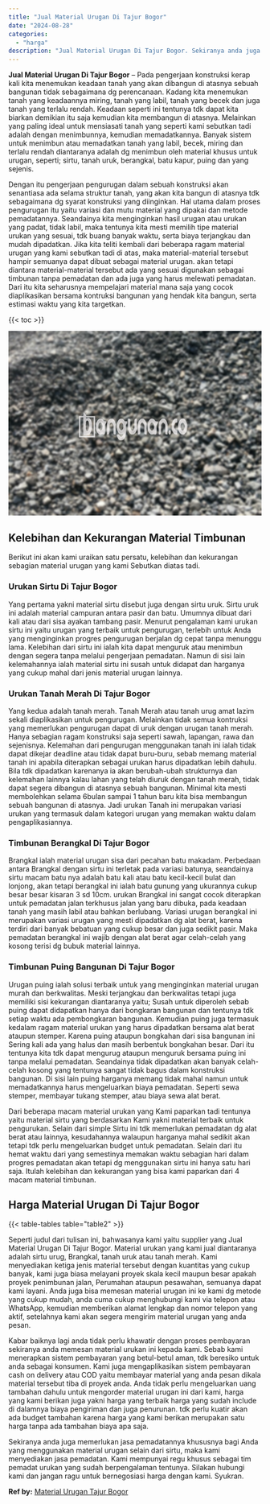 ```yaml
---
title: "Jual Material Urugan Di Tajur Bogor"
date: "2024-08-28"
categories: 
  - "harga"
description: "Jual Material Urugan Di Tajur Bogor. Sekiranya anda juga memerlukan jasa pemadatannya khususnya bagi Anda yang menggunakan material urugan selain dari sirtu,..."
---
```


**Jual Material Urugan Di Tajur Bogor** – Pada pengerjaan konstruksi kerap kali kita menemukan keadaan tanah yang akan dibangun di atasnya sebuah bangunan tidak sebagaimana dg perencanaan. Kadang kita menemukan tanah yang keadaannya miring, tanah yang labil, tanah yang becek dan juga tanah yang terlalu rendah. Keadaan seperti ini tentunya tdk dapat kita biarkan demikian itu saja kemudian kita membangun di atasnya. Melainkan yang paling ideal untuk mensiasati tanah yang seperti kami sebutkan tadi adalah dengan menimbunnya, kemudian memadatkannya. Banyak sistem untuk menimbun atau memadatkan tanah yang labil, becek, miring dan terlalu rendah diantaranya adalah dg menimbun oleh material khusus untuk urugan, seperti; sirtu, tanah uruk, berangkal, batu kapur, puing dan yang sejenis.

Dengan itu pengerjaan pengurugan dalam sebuah konstruksi akan senantiasa ada selama struktur tanah, yang akan kita bangun di atasnya tdk sebagaimana dg syarat konstruksi yang diinginkan. Hal utama dalam proses pengurugan itu yaitu variasi dan mutu material yang dipakai dan metode pemadatannya. Seandainya kita menginginkan hasil urugan atau urukan yang padat, tidak labil, maka tentunya kita mesti memilih tipe material urukan yang sesuai, tdk buang banyak waktu, serta biaya terjangkau dan mudah dipadatkan. Jika kita teliti kembali dari beberapa ragam material urugan yang kami sebutkan tadi di atas, maka material-material tersebut hampir semuanya dapat dibuat sebagai material urugan. akan tetapi diantara material-material tersebut ada yang sesuai digunakan sebagai timbunan tanpa pemadatan dan ada juga yang harus melewati pemadatan. Dari itu kita seharusnya mempelajari material mana saja yang cocok diaplikasikan bersama kontruksi bangunan yang hendak kita bangun, serta estimasi waktu yang kita targetkan.

{{< toc >}}

![Jual Material Urugan Di Tajur Bogor](/images/jual-urugan-16.png)

## Kelebihan dan Kekurangan Material Timbunan

Berikut ini akan kami uraikan satu persatu, kelebihan dan kekurangan sebagian material urugan yang kami Sebutkan diatas tadi.

### Urukan Sirtu Di Tajur Bogor

Yang pertama yakni material sirtu disebut juga dengan sirtu uruk. Sirtu uruk ini adalah material campuran antara pasir dan batu. Umumnya dibuat dari kali atau dari sisa ayakan tambang pasir. Menurut pengalaman kami urukan sirtu ini yaitu urugan yang terbaik untuk pengurugan, terlebih untuk Anda yang menginginkan progres pengurugan berjalan dg cepat tanpa menunggu lama. Kelebihan dari sirtu ini ialah kita dapat menguruk atau menimbun dengan segera tanpa melalui pengerjaan pemadatan. Namun di sisi lain kelemahannya ialah material sirtu ini susah untuk didapat dan harganya yang cukup mahal dari jenis material urugan lainnya.

### Urukan Tanah Merah Di Tajur Bogor

Yang kedua adalah tanah merah. Tanah Merah atau tanah urug amat lazim sekali diaplikasikan untuk pengurugan. Melainkan tidak semua kontruksi yang memerlukan pengurugan dapat di uruk dengan urugan tanah merah. Hanya sebagian ragam konstruksi saja seperti sawah, lapangan, rawa dan sejenisnya. Kelemahan dari pengurugan menggunakan tanah ini ialah tidak dapat dikejar deadline atau tidak dapat buru-buru, sebab memang material tanah ini apabila diterapkan sebagai urukan harus dipadatkan lebih dahulu. Bila tdk dipadatkan karenanya ia akan berubah-ubah strukturnya dan kelemahan lainnya kalau lahan yang telah diuruk dengan tanah merah, tidak dapat segera dibangun di atasnya sebuah bangunan. Minimal kita mesti membolehkan selama 6bulan sampai 1 tahun baru kita bisa membangun sebuah bangunan di atasnya. Jadi urukan Tanah ini merupakan variasi urukan yang termasuk dalam kategori urugan yang memakan waktu dalam pengaplikasiannya.

### Timbunan Berangkal Di Tajur Bogor

Brangkal ialah material urugan sisa dari pecahan batu makadam. Perbedaan antara Brangkal dengan sirtu ini terletak pada variasi batunya, seandainya sirtu macam batu nya adalah batu kali atau batu kecil-kecil bulat dan lonjong, akan tetapi berangkal ini ialah batu gunung yang ukurannya cukup besar besar kisaran 3 sd 10cm. urukan Brangkal ini sangat cocok diterapkan untuk pemadatan jalan terkhusus jalan yang baru dibuka, pada keadaan tanah yang masih labil atau bahkan berlubang. Variasi urugan berangkal ini merupakan variasi urugan yang mesti dipadatkan dg alat berat, karena terdiri dari banyak bebatuan yang cukup besar dan juga sedikit pasir. Maka pemadatan berangkal ini wajib dengan alat berat agar celah-celah yang kosong terisi dg bubuk material lainnya.

### Timbunan Puing Bangunan Di Tajur Bogor

Urugan puing ialah solusi terbaik untuk yang menginginkan material urugan murah dan berkwalitas. Meski terjangkau dan berkwalitas tetapi juga memiliki sisi kekurangan diantaranya yaitu; Susah untuk diperoleh sebab puing dapat didapatkan hanya dari bongkaran bangunan dan tentunya tdk setiap waktu ada pembongkaran bangunan. Kemudian puing juga termasuk kedalam ragam material urukan yang harus dipadatkan bersama alat berat ataupun stemper. Karena puing ataupun bongkahan dari sisa bangunan ini Sering kali ada yang halus dan masih berbentuk bongkahan besar. Dari itu tentunya kita tdk dapat mengurug ataupun menguruk bersama puing ini tanpa melalui pemadatan. Seandainya tidak dipadatkan akan banyak celah-celah kosong yang tentunya sangat tidak bagus dalam konstruksi bangunan. Di sisi lain puing harganya memang tidak mahal namun untuk memadatkannya harus mengeluarkan biaya pemadatan. Seperti sewa stemper, membayar tukang stemper, atau biaya sewa alat berat.

Dari beberapa macam material urukan yang Kami paparkan tadi tentunya yaitu material sirtu yang berdasarkan Kami yakni material terbaik untuk pengurukan. Selain dari simple Sirtu ini tdk memerlukan pemadatan dg alat berat atau lainnya, kesudahannya walaupun harganya mahal sedikit akan tetapi tdk perlu mengeluarkan budget untuk pemadatan. Selain dari itu hemat waktu dari yang semestinya memakan waktu sebagian hari dalam progres pemadatan akan tetapi dg menggunakan sirtu ini hanya satu hari saja. Itulah kelebihan dan kekurangan yang bisa kami paparkan dari 4 macam material timbunan.

## Harga Material Urugan Di Tajur Bogor

{{< table-tables table="table2" >}}

Seperti judul dari tulisan ini, bahwasanya kami yaitu supplier yang Jual Material Urugan Di Tajur Bogor. Material urukan yang kami jual diantaranya adalah sirtu urug, Brangkal, tanah uruk atau tanah merah. Kami menyediakan ketiga jenis material tersebut dengan kuantitas yang cukup banyak, kami juga biasa melayani proyek skala kecil maupun besar apakah proyek penimbunan jalan, Perumahan ataupun pesawahan, semuanya dapat kami layani. Anda juga bisa memesan material urugan ini ke kami dg metode yang cukup mudah, anda cuma cukup menghubungi kami via telepon atau WhatsApp, kemudian memberikan alamat lengkap dan nomor telepon yang aktif, setelahnya kami akan segera mengirim material urugan yang anda pesan.

Kabar baiknya lagi anda tidak perlu khawatir dengan proses pembayaran sekiranya anda memesan material urukan ini kepada kami. Sebab kami menerapkan sistem pembayaran yang betul-betul aman, tdk beresiko untuk anda sebagai konsumen. Kami juga mengaplikasikan sistem pembayaran cash on delivery atau COD yaitu membayar material yang anda pesan dikala material tersebut tiba di proyek anda. Anda tidak perlu mengeluarkan uang tambahan dahulu untuk mengorder material urugan ini dari kami, harga yang kami berikan juga yakni harga yang terbaik harga yang sudah include di dalamnya biaya pengiriman dan juga penurunan. tdk perlu kuatir akan ada budget tambahan karena harga yang kami berikan merupakan satu harga tanpa ada tambahan biaya apa saja.

Sekiranya anda juga memerlukan jasa pemadatannya khususnya bagi Anda yang menggunakan material urugan selain dari sirtu, maka kami menyediakan jasa pemadatan. Kami mempunyai regu khusus sebagai tim pemadat urukan yang sudah berpengalaman tentunya. Silakan hubungi kami dan jangan ragu untuk bernegosiasi harga dengan kami. Syukran.

**Ref by:** [Material Urugan Tajur Bogor](https://id.wikipedia.org/wiki/Material)
